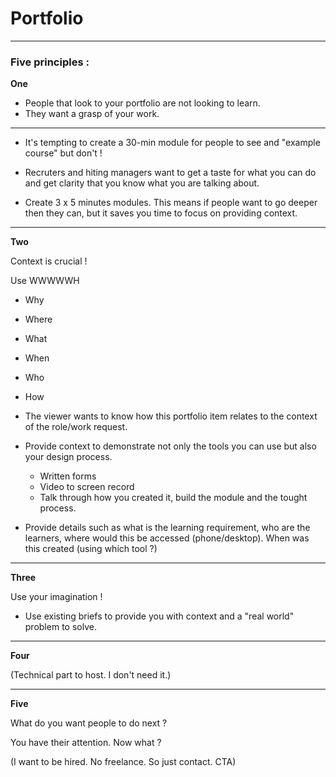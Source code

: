 # Portfolio

---

### Five principles :

**One**

- People that look to your portfolio are not looking to learn.
- They want a grasp of your work.

---

- It's tempting to create a 30-min module for people to see and "example course" but don't !

- Recruters and hiting managers want to get a taste for what you can do and get clarity that you know what you are talking about.

- Create 3 x 5 minutes modules. This means if people want to go deeper then they can, but it saves you time to focus on providing context.

---

**Two**

Context is crucial !

Use WWWWWH

- Why
- Where
- What
- When
- Who
- How

- The viewer wants to know how this portfolio item relates to the context of the role/work request.

- Provide context to demonstrate not only the tools you can use but also your design process.

  - Written forms
  - Video to screen record
  - Talk through how you created it, build the module and the tought process.

- Provide details such as what is the learning requirement, who are the learners, where would this be accessed (phone/desktop). When was this created (using which tool ?)

---

**Three**

Use your imagination !

- Use existing briefs to provide you with context and a "real world" problem to solve.

---

**Four**

(Technical part to host. I don't need it.)

---

**Five**

What do you want people to do next ?

You have their attention. Now what ?

(I want to be hired. No freelance. So just contact. CTA)
